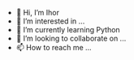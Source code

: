 - 👋 Hi, I’m Ihor
- 👀 I’m interested in ...
- 🌱 I’m currently learning Python
- 💞️ I’m looking to collaborate on ...
- 📫 How to reach me ...

<!---
muggerseo/muggerseo is a ✨ special ✨ repository because its `README.md` (this file) appears on your GitHub profile.
You can click the Preview link to take a look at your changes.
--->
